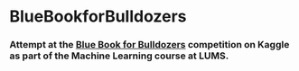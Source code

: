 # BlueBookforBulldozers
### Attempt at the [Blue Book for Bulldozers](https://www.kaggle.com/competitions/bluebook-for-bulldozers) competition on Kaggle as part of the Machine Learning course at LUMS.
